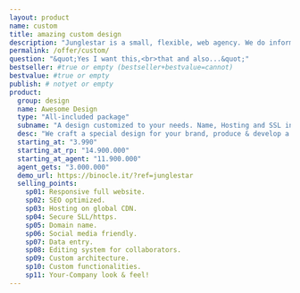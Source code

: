 ```yaml
---
layout: product
name: custom
title: amazing custom design
description: "Junglestar is a small, flexible, web agency. We do information architecture, screen design, code and deploy. We offer top quality custom designed websites at competitive prices. We design, produce and develop well thought user experiences. We grow relationships with clients."
permalink: /offer/custom/
question: "&quot;Yes I want this,<br>that and also...&quot;"
bestseller: #true or empty (bestseller+bestvalue=cannot)
bestvalue: #true or empty
publish: # notyet or empty
product:
  group: design
  name: Awesome Design
  type: "All-included package"
  subname: "A design customized to your needs. Name, Hosting and SSL included."
  desc: "We craft a special design for your brand, produce & develop a well thought user experiences by embracing your existing look and brand identity."
  starting_at: "3.990"
  starting_at_rp: "14.900.000"
  starting_at_agent: "11.900.000"
  agent_gets: "3.000.000"
  demo_url: https://binocle.it/?ref=junglestar
  selling_points:
    sp01: Responsive full website.
    sp02: SEO optimized.
    sp03: Hosting on global CDN.
    sp04: Secure SLL/https.
    sp05: Domain name.
    sp06: Social media friendly.
    sp07: Data entry.
    sp08: Editing system for collaborators.
    sp09: Custom architecture.
    sp10: Custom functionalities.
    sp11: Your-Company look & feel!
---
```

